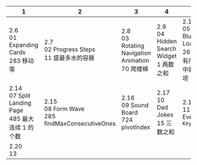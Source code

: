 | 1                                                        | 2                                                    | 3                                                      | 4                                              | 5                                                        | 6                                                         |
| -------------------------------------------------------- | ---------------------------------------------------- | ------------------------------------------------------ | ---------------------------------------------- | -------------------------------------------------------- | --------------------------------------------------------- |
| 2.6<br/>01 Expanding Cards<br/>283 移动零                | 2.7<br/>02 Progress Steps<br/>11 盛最多水的容器      | 2.8<br/>03 Rotating Navigation Animation<br/>70 爬楼梯 | 2.9<br/>04 Hidden Search Widget<br/>1 两数之和 | 2.10<br/>05 Blurry Loading<br/>26 删除有序数组中的重复项 | 2.11<br/>06 Scroll Animation<br/><br/>88 合并两个有序数组 |
| 2.14<br/>07 Split Landing Page<br/>485 最大连续 1 的个数 | 2.15<br/>08 Form Wave<br/>285 findMaxConsecutiveOnes | 2.16<br/>09 Sound Board<br/>724 pivotIndex             | 2.17<br/>10 Dad Jokes<br/>15 三数之和          | 2.18<br/>11 Event `Keycodes`<br/>                        | 2.19<br/>12 `Faq` Collapse<br/>                           |
| 2.20<br/>13<br/>                                         |                                                      |                                                        |                                                |                                                          |                                                           |


